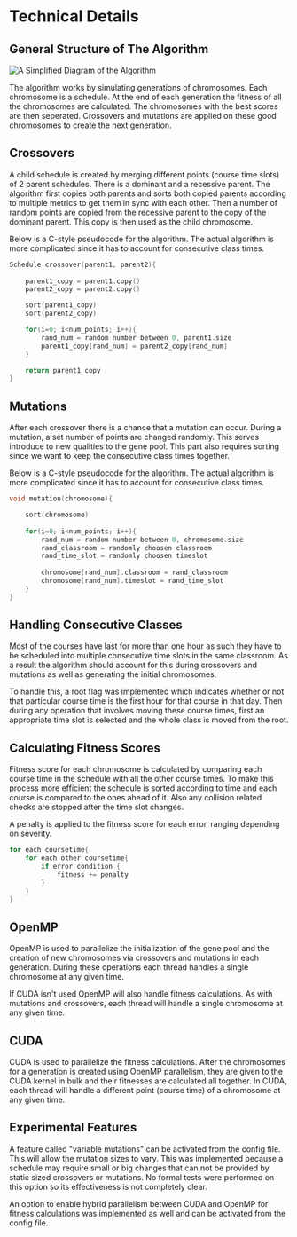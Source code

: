 # Technical Details

## General Structure of The Algorithm

![A Simplified Diagram of the Algorithm](overall-alg-50.png)

The algorithm works by simulating generations of chromosomes. Each chromosome is a schedule. At the end of each generation the fitness of all the chromosomes are calculated. The chromosomes with the best scores are then seperated. Crossovers and mutations are applied on these good chromosomes to create the next generation.


## Crossovers

A child schedule is created by merging different points (course time slots) of 2 parent schedules. There is a dominant and a recessive parent. The algorithm first copies both parents and sorts both copied parents according to multiple metrics to get them in sync with each other. Then a number of random points are copied from the recessive parent to the copy of the dominant parent. This copy is then used as the child chromosome.

Below is a C-style pseudocode for the algorithm. The actual algorithm is more complicated since it has to account for consecutive class times.

```cpp
Schedule crossover(parent1, parent2){
	
	parent1_copy = parent1.copy()
	parent2_copy = parent2.copy()

	sort(parent1_copy)
	sort(parent2_copy)

	for(i=0; i<num_points; i++){
		rand_num = random number between 0, parent1.size
		parent1_copy[rand_num] = parent2_copy[rand_num]
	}

	return parent1_copy
}
```

## Mutations

After each crossover there is a chance that a mutation can occur. During a mutation, a set number of points are changed randomly. This serves introduce to new qualities to the gene pool. This part also requires sorting since we want to keep the consecutive class times together.

Below is a C-style pseudocode for the algorithm. The actual algorithm is more complicated since it has to account for consecutive class times.

```cpp
void mutation(chromosome){

	sort(chromosome)
	
	for(i=0; i<num_points; i++){	
		rand_num = random number between 0, chromosome.size
		rand_classroom = randomly choosen classroom
		rand_time_slot = randomly choosen timeslot
		
		chromosome[rand_num].classroom = rand_classroom
		chromosome[rand_num].timeslot = rand_time_slot
	}
}
```

## Handling Consecutive Classes

Most of the courses have last for more than one hour as such they have to be scheduled into multiple consecutive time slots in the same classroom. As a result the algorithm should account for this during crossovers and mutations as well as generating the initial chromosomes.

To handle this, a root flag was implemented which indicates whether or not that particular course time is the first hour for that course in that day. Then during any operation that involves moving these course times, first an appropriate time slot is selected and the whole class is moved from the root.

## Calculating Fitness Scores

Fitness score for each chromosome is calculated by comparing each course time in the schedule with all the other course times. To make this process more efficient the schedule is sorted according to time and each course is compared to the ones ahead of it. Also any collision related checks are stopped after the time slot changes. 

A penalty is applied to the fitness score for each error, ranging depending on severity.

```cpp
for each coursetime{
	for each other coursetime{
		if error condition {
			fitness += penalty
		}
	}
}
```

## OpenMP 

OpenMP is used to parallelize the initialization of the gene pool and the creation of new chromosomes via crossovers and mutations in each generation. During these operations each thread handles a single chromosome at any given time. 


If CUDA isn't used OpenMP will also handle fitness calculations. As with mutations and crossovers, each thread will handle a single chromosome at any given time.


## CUDA

CUDA is used to parallelize the fitness calculations. After the chromosomes for a generation is created using OpenMP parallelism, they are given to the CUDA kernel in bulk and their fitnesses are calculated all together. In CUDA, each thread will handle a different point (course time) of a chromosome at any given time.

## Experimental Features

A feature called "variable mutations" can be activated from the config file. This will allow the mutation sizes to vary. This was implemented because a schedule may require small or big changes that can not be provided by static sized crossovers or mutations. No formal tests were performed on this option so its effectiveness is not completely clear.

An option to enable hybrid parallelism between CUDA and OpenMP for fitness calculations was implemented as well and can be activated from the config file.
